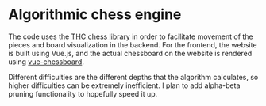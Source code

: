 # Algorithmic chess engine

The code uses the [THC chess library](https://github.com/billforsternz/thc-chess-library) in order to facilitate movement of the pieces and board visualization in the backend. For the frontend, the website is built using Vue.js, and the actual chessboard on the website is rendered using [vue-chessboard](https://github.com/vitogit/vue-chessboard).

Different difficulties are the different depths that the algorithm calculates, so higher difficulties can be extremely inefficient. I plan to add alpha-beta pruning functionality to hopefully speed it up.
